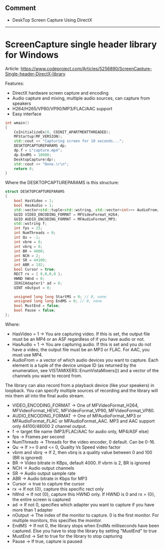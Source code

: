 ## Comment

* DeskTop Screen Capture Using DirectX

---

# ScreenCapture single header library for Windows

Article: https://www.codeproject.com/Articles/5256890/ScreenCapture-Single-header-DirectX-library

Features:
* DirectX hardware screen capture and encoding
* Audio capture and mixing, multiple audio sources, can capture from speakers
* H264/H265/VP80/VP90/MP3/FLAC/AAC support
* Easy interface

```C++
int wmain()
{
	CoInitializeEx(0, COINIT_APARTMENTTHREADED);
	MFStartup(MF_VERSION);
	std::cout << "Capturing screen for 10 seconds...";
	DESKTOPCAPTUREPARAMS dp;
	dp.f = L"capture.mp4";
	dp.EndMS = 10000;
	DesktopCapture(dp);
	std::cout << "Done.\r\n";
	return 0;
}
```

Where the DESKTOPCAPTUREPARAMS is this structure:


```C++
struct DESKTOPCAPTUREPARAMS
{
    bool HasVideo = 1;
    bool HasAudio = 1;
    std::vector<std::tuple<std::wstring, std::vector<int>>> AudioFrom;
    GUID VIDEO_ENCODING_FORMAT = MFVideoFormat_H264;
    GUID AUDIO_ENCODING_FORMAT = MFAudioFormat_MP3;
    std::wstring f;
    int fps = 25;
    int NumThreads = 0;
    int Qu = -1;
    int vbrm = 0;
    int vbrq = 0;
    int BR = 4000;
    int NCH = 2;
    int SR = 44100;
    int ABR = 192;
    bool Cursor = true;
    RECT rx = { 0,0,0,0 };
    HWND hWnd = 0;
    IDXGIAdapter1* ad = 0;
    UINT nOutput = 0;

    unsigned long long StartMS = 0; // 0, none
    unsigned long long EndMS = 0; // 0, none
    bool MustEnd = false;
    bool Pause = false;
};
```
Where:

* HasVideo = 1 -> You are capturing video. If this is set, the output file must be an MP4 or an ASF regardless of if you have audio or not.
* HasAudio = 1 -> You are capturing audio. If this is set and you do not have a video, the output file must be an MP3 or FLAC. For AAC, you must use MP4.
* AudioFrom = a vector of which audio devices you want to capture. Each element is a tuple of the device unique ID (as returned by the enumeration, see VISTAMIXERS::EnumVistaMixers()) and a vector of the channels you want to record from.

The library can also record from a playback device (like your speakers) in loopback. You can specify multiple sources of recording and the library will mix them all into the final audio stream.

* VIDEO_ENCODING_FORMAT -> One of MFVideoFormat_H264, MFVideoFormat_HEVC, MFVideoFormat_VP90, MFVideoFormat_VP80.
* AUDIO_ENCODING_FORMAT -> One of MFAudioFormat_MP3 or MFAudioFormat_FLAC or MFAudioFormat_AAC. MP3 and AAC support only 44100/48000 2 channel output.
* f -> target file name (MP3/FLAC/AAC for audio only, MP4/ASF else)
* fps -> Frames per second
* NumThreads -> Threads for the video encoder, 0 default. Can be 0-16.
* Qu -> If >= 0 and <= 0, Quality Vs Speed video factor
* vbrm and vbrq -> If 2, then vbrq is a quality value between 0 and 100 (BR is ignored)
* BR -> Video bitrate in KBps, default 4000. If vbrm is 2, BR is ignored
* NCH -> Audio output channels
* SR -> Audio output sample rate
* ABR -> Audio bitrate in Kbps for MP3
* Cursor -> true to capture the cursor
* rx -> If not {0}, capture this specific rect only
* hWnd -> If not {0}, capture this HWND only. If HWND is 0 and rx = {0}, the entire screen is captured
* ad -> If not 0, specifies which adapter you want to capture if you have more than 1 adapter
* nOutput -> The index of the monitor to capture. 0 is the first monitor. For multiple monitors, this specifies the monitor.
* EndMS -> If not 0, the library stops when EndMs milliseconds have been captured. Else you have to stop the library by setting "MustEnd" to true
* MustEnd -> Set to true for the library to stop capturing
* Pause -> If true, capture is paused




